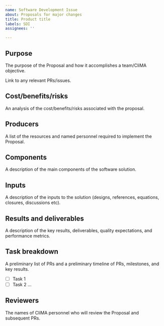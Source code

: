 ```yaml
---
name: Software Development Issue
about: Proposals for major changes
title: Product title
labels: SDI
assignees: ''

---
```


## Purpose
The purpose of the Proposal and how it accomplishes a team/CliMA objective.

Link to any relevant PRs/issues.

## Cost/benefits/risks
An analysis of the cost/benefits/risks associated with the proposal.

## Producers
A list of the resources and named personnel required to implement the Proposal.

## Components
A description of the main components of the software solution.

## Inputs
A description of the inputs to the solution (designs, references, equations, closures, discussions etc).

## Results and deliverables
A description of the key results, deliverables, quality expectations, and performance metrics.

## Task breakdown
A preliminary list of PRs and a preliminary timeline of PRs, milestones, and key results.
- [ ] Task 1
- [ ] Task 2
...

## Reviewers
The names of CliMA personnel who will review the Proposal and subsequent PRs.